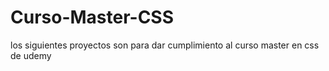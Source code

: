 # Curso-Master-CSS

los siguientes proyectos son para dar cumplimiento al curso master en css de udemy 
